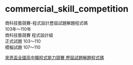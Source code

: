 # commercial_skill_competition
商科技藝競賽-程式設計歷屆試題解題程式碼  
103年～110年  
商科技藝競賽 程式設計組  
正式試題 103～110  
模擬試題 107～110  

[來恩盃全國高中職程式能力競賽 歷屆試題解題程式碼](https://github.com/yotrew/lion_competition)


